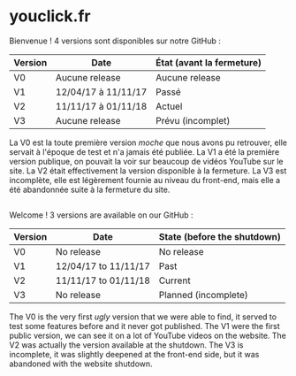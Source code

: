 # youclick.fr

Bienvenue !
4 versions sont disponibles sur notre GitHub :

| Version  | Date                 | État (avant la fermeture)  |
| ---------|----------------------|----------------------------|
| V0       | Aucune release       | Aucune release             |
| V1       | 12/04/17 à 11/11/17  | Passé                      |
| V2       | 11/11/17 à 01/11/18  | Actuel                     |
| V3       | Aucune release       | Prévu (incomplet)          |

La V0 est la toute première version *moche* que nous avons pu retrouver, elle servait à l'époque de test et n'a jamais été publiée.
La V1 a été la première version publique, on pouvait la voir sur beaucoup de vidéos YouTube sur le site.
La V2 était effectivement la version disponible à la fermeture.
La V3 est incomplète, elle est légèrement fournie au niveau du front-end, mais elle a été abandonnée suite à la fermeture du site.

##

Welcome !
3 versions are available on our GitHub :

| Version  | Date                  | State (before the shutdown)  |
| ---------|-----------------------|------------------------------|
| V0       | No release            | No release                   |
| V1       | 12/04/17 to 11/11/17  | Past                         |
| V2       | 11/11/17 to 01/11/18  | Current                      |
| V3       | No release            | Planned (incomplete)         |

The V0 is the very first *ugly* version that we were able to find, it served to test some features before and it never got published.
The V1 were the first public version, we can see it on a lot of YouTube videos on the website.
The V2 was actually the version available at the shutdown.
The V3 is incomplete, it was slightly deepened at the front-end side, but it was abandoned with the website shutdown.
